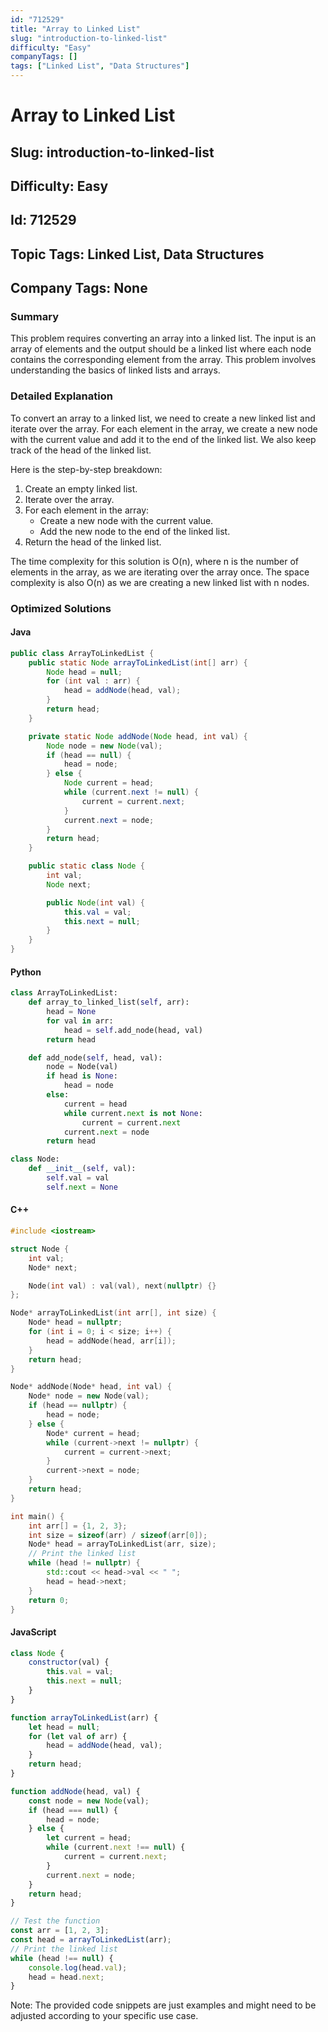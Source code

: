 ```yaml
---
id: "712529"
title: "Array to Linked List"
slug: "introduction-to-linked-list"
difficulty: "Easy"
companyTags: []
tags: ["Linked List", "Data Structures"]
---
```


# Array to Linked List
## Slug: introduction-to-linked-list
## Difficulty: Easy
## Id: 712529
## Topic Tags: Linked List, Data Structures
## Company Tags: None

### Summary
This problem requires converting an array into a linked list. The input is an array of elements and the output should be a linked list where each node contains the corresponding element from the array. This problem involves understanding the basics of linked lists and arrays.

### Detailed Explanation
To convert an array to a linked list, we need to create a new linked list and iterate over the array. For each element in the array, we create a new node with the current value and add it to the end of the linked list. We also keep track of the head of the linked list.

Here is the step-by-step breakdown:

1. Create an empty linked list.
2. Iterate over the array.
3. For each element in the array:
	* Create a new node with the current value.
	* Add the new node to the end of the linked list.
4. Return the head of the linked list.

The time complexity for this solution is O(n), where n is the number of elements in the array, as we are iterating over the array once. The space complexity is also O(n) as we are creating a new linked list with n nodes.

### Optimized Solutions

#### Java
```java
public class ArrayToLinkedList {
    public static Node arrayToLinkedList(int[] arr) {
        Node head = null;
        for (int val : arr) {
            head = addNode(head, val);
        }
        return head;
    }

    private static Node addNode(Node head, int val) {
        Node node = new Node(val);
        if (head == null) {
            head = node;
        } else {
            Node current = head;
            while (current.next != null) {
                current = current.next;
            }
            current.next = node;
        }
        return head;
    }

    public static class Node {
        int val;
        Node next;

        public Node(int val) {
            this.val = val;
            this.next = null;
        }
    }
}
```

#### Python
```python
class ArrayToLinkedList:
    def array_to_linked_list(self, arr):
        head = None
        for val in arr:
            head = self.add_node(head, val)
        return head

    def add_node(self, head, val):
        node = Node(val)
        if head is None:
            head = node
        else:
            current = head
            while current.next is not None:
                current = current.next
            current.next = node
        return head

class Node:
    def __init__(self, val):
        self.val = val
        self.next = None
```

#### C++
```cpp
#include <iostream>

struct Node {
    int val;
    Node* next;

    Node(int val) : val(val), next(nullptr) {}
};

Node* arrayToLinkedList(int arr[], int size) {
    Node* head = nullptr;
    for (int i = 0; i < size; i++) {
        head = addNode(head, arr[i]);
    }
    return head;
}

Node* addNode(Node* head, int val) {
    Node* node = new Node(val);
    if (head == nullptr) {
        head = node;
    } else {
        Node* current = head;
        while (current->next != nullptr) {
            current = current->next;
        }
        current->next = node;
    }
    return head;
}

int main() {
    int arr[] = {1, 2, 3};
    int size = sizeof(arr) / sizeof(arr[0]);
    Node* head = arrayToLinkedList(arr, size);
    // Print the linked list
    while (head != nullptr) {
        std::cout << head->val << " ";
        head = head->next;
    }
    return 0;
}
```

#### JavaScript
```javascript
class Node {
    constructor(val) {
        this.val = val;
        this.next = null;
    }
}

function arrayToLinkedList(arr) {
    let head = null;
    for (let val of arr) {
        head = addNode(head, val);
    }
    return head;
}

function addNode(head, val) {
    const node = new Node(val);
    if (head === null) {
        head = node;
    } else {
        let current = head;
        while (current.next !== null) {
            current = current.next;
        }
        current.next = node;
    }
    return head;
}

// Test the function
const arr = [1, 2, 3];
const head = arrayToLinkedList(arr);
// Print the linked list
while (head !== null) {
    console.log(head.val);
    head = head.next;
}
```

Note: The provided code snippets are just examples and might need to be adjusted according to your specific use case.